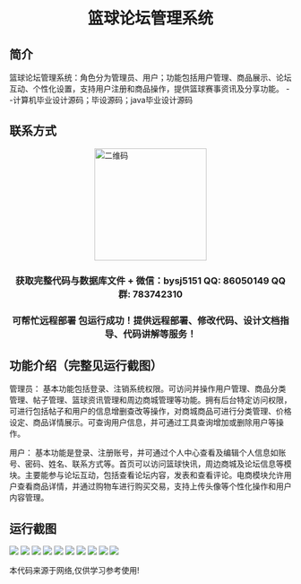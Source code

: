 <p><h1 align="center">篮球论坛管理系统</h1></p>

## 简介
篮球论坛管理系统：角色分为管理员、用户；功能包括用户管理、商品展示、论坛互动、个性化设置，支持用户注册和商品操作，提供篮球赛事资讯及分享功能。    --计算机毕业设计源码；毕设源码；java毕业设计源码


## 联系方式
<img src="https://bs-1329754181.cos.ap-shanghai.myqcloud.com/wx.jpg" alt="二维码" style="display: block; margin: 0 auto;" width="200px">
<p><h3 align="center">获取完整代码与数据库文件 + 微信：bysj5151 QQ: 86050149 QQ群: 783742310</h3></p>
<p><h3 align="center">可帮忙远程部署 包运行成功！提供远程部署、修改代码、设计文档指导、代码讲解等服务！</h3></p>

## 功能介绍（完整见运行截图）
管理员： 基本功能包括登录、注销系统权限。可访问并操作用户管理、商品分类管理、帖子管理、篮球资讯管理和周边商城管理等功能。拥有后台特定访问权限，可进行包括帖子和用户的信息增删查改等操作，对商城商品可进行分类管理、价格设定、商品详情展示。可查询用户信息，并可通过工具查询增加或删除用户等操作。

用户： 基本功能是登录、注册账号，并可通过个人中心查看及编辑个人信息如账号、密码、姓名、联系方式等。首页可以访问篮球快讯，周边商城及论坛信息等模块。主要能参与论坛互动，包括查看论坛内容，发表和查看评论。电商模块允许用户查看商品详情，并通过购物车进行购买交易，支持上传头像等个性化操作和用户内容管理。


## 运行截图
![](imgs/588112-20240109122329151-100323020.png)
![](imgs/588112-20240109122340557-2065718138.png)
![](imgs/588112-20240109122352287-1557896873.png)
![](imgs/588112-20240109122404416-379015276.png)
![](imgs/588112-20240109122409390-1728764637.png)
![](imgs/588112-20240109122413736-1193955162.png)
![](imgs/588112-20240109122418145-570401977.png)
![](imgs/588112-20240109122435957-440893540.png)
![](imgs/588112-20240109122442997-561570813.png)
![](imgs/588112-20240109122451468-43612003.png)

<p>本代码来源于网络,仅供学习参考使用!</p>
